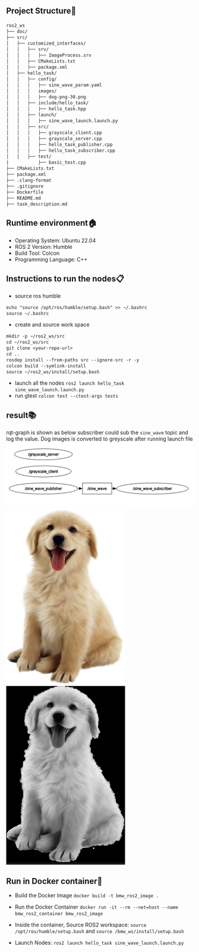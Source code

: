 ## Project Structure🧱
```
ros2_ws
├── doc/
├── src/
│   ├── customized_interfaces/
│   │   ├── srv/
│   │   │   ├── ImageProcess.srv
│   │   ├── CMakeLists.txt
│   │   ├── package.xml
│   ├── hello_task/
│   │   ├── config/
│   │   │   ├── sine_wave_param.yaml
│   │   │   images/
│   │   │   ├── dog-png-30.png
│   │   ├── include/hello_task/
│   │   │   ├── hello_task.hpp
│   │   ├── launch/
│   │   │   ├── sine_wave_launch.launch.py
│   │   ├── src/
│   │   │   ├── grayscale_client.cpp
│   │   │   ├── grayscale_server.cpp
│   │   │   ├── hello_task_publisher.cpp
│   │   │   ├── hello_task_subscriber.cpp
│   │   ├── test/
|           ├── basic_test.cpp
├── CMakeLists.txt
├── package.xml
├── .clang-format
├── .gitignore
├── Dockerfile
├── README.md
├── task_description.md
```

## Runtime environment🏠
- Operating System: Ubuntu 22.04
- ROS 2 Version: Humble
- Build Tool: Colcon
- Programming Language: C++

## Instructions to run the nodes📋
- source ros humble
```
echo "source /opt/ros/humble/setup.bash" >> ~/.bashrc
source ~/.bashrc
```
- create and source work space
```
mkdir -p ~/ros2_ws/src
cd ~/ros2_ws/src
git clone <your-repo-url>
cd ..
rosdep install --from-paths src --ignore-src -r -y
colcon build --symlink-install
source ~/ros2_ws/install/setup.bash
```
- launch all the nodes
`ros2 launch hello_task sine_wave_launch.launch.py`
- run gtest
`colcon test --ctest-args tests`
## result📚
rqt-graph is shown as below subscriber could sub the `sine_wave` topic and log the value. Dog images is converted to greyscale after running launch file
![rqt_graph](doc/rqt_graph.png) 
![dog_image](doc/dog-png-30.png)
![dog_image_greyscale](doc/dog_greyscale.png)





## Run in Docker container🚢
- Build the Docker Image 
`docker build -t bmw_ros2_image .`
- Run the Docker Container 
`docker run -it --rm --net=host --name bmw_ros2_container bmw_ros2_image`
- Inside the container, Source ROS2 workspace:
`source /opt/ros/humble/setup.bash` and `source /bmw_ws/install/setup.bash`

- Launch Nodes: `ros2 launch hello_task sine_wave_launch.launch.py`